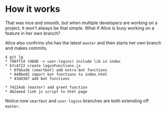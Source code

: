 # How it works

That was nice and smooth, but when multiple developers are working on a project, it won't always be that simple. What if Alice is busy working on a feature in her own branch?

Alice also confirms she has the latest `master` and then starts her own branch and makes commits.

<pre>
<code class="language-sh">$ git lg
<span class="highlight-under">* 796ff14 (HEAD -> user-logins) include lib in index</span>
<span class="highlight-under">* b7c4f22 create loginFunctions.js</span>
  * 6fbba36 (smartbot) add extra bot functions
  * 648be02 import bot functions to index.html
  * 43dd387 add bot functions

* 74224ab (master) add greet function
* db2aeed link js script to html page</code>
</pre>


Notice now `smartbot` and `user-logins` branches are both extending off `master`.
